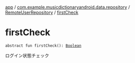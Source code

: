 [app](../../index.md) / [com.example.musicdictionaryandroid.data.repository](../index.md) / [RemoteUserRepository](index.md) / [firstCheck](./first-check.md)

# firstCheck

`abstract fun firstCheck(): `[`Boolean`](https://kotlinlang.org/api/latest/jvm/stdlib/kotlin/-boolean/index.html)

ログイン状態チェック

